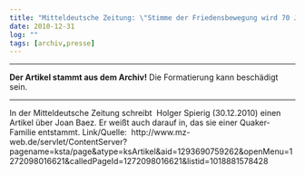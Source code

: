 ```yaml
---
title: "Mitteldeutsche Zeitung: \"Stimme der Friedensbewegung wird 70 Jahre alt\""
date: 2010-12-31
log: ""
tags: [archiv,presse]
---
```

<hr><b>Der Artikel stammt aus dem Archiv!</b> Die Formatierung kann beschädigt sein.<hr>

<p>In der Mitteldeutsche Zeitung schreibt&nbsp; Holger Spierig (30.12.2010) einen Artikel &uuml;ber Joan Baez. Er wei&szlig;t auch darauf in, das sie einer Quaker-Familie entstammt. Link/Quelle:&nbsp; http://www.mz-web.de/servlet/ContentServer?pagename=ksta/page&amp;atype=ksArtikel&amp;aid=1293690759262&amp;openMenu=1272098016621&amp;calledPageId=1272098016621&amp;listid=1018881578428</p>

